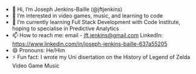- 👋 Hi, I’m Joseph Jenkins-Baille (@jftjenkins)
- 👀 I’m interested in video games, music, and learning to code
- 🌱 I’m currently learning Full Stack Development with Code Institute, hoping to specialise in Predictive Analytics
- 📫 How to reach me: email - jft.jenkins@gmail.com    LinkedIn: https://www.linkedin.com/in/joseph-jenkins-baille-637a55205
- 😄 Pronouns: He/Him
- ⚡ Fun fact: I wrote my Uni disertation on the History of Legend of Zelda Video Game Music

<!---
jftjenkins/jftjenkins is a ✨ special ✨ repository because its `README.md` (this file) appears on your GitHub profile.
You can click the Preview link to take a look at your changes.
--->
